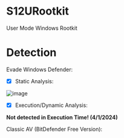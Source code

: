 # S12URootkit
User Mode Windows Rootkit

# Detection

Evade Windows Defender:
- [x] Static Analysis:
      
![image](https://github.com/S12cybersecurity/S12URootkit/assets/79543461/4525e871-b05a-457e-90b8-9efec1097d5c)

- [x] Execution/Dynamic Analysis:
  
**Not detected in Execution Time! (4/1/2024)**

Classic AV (BitDefender Free Version):
